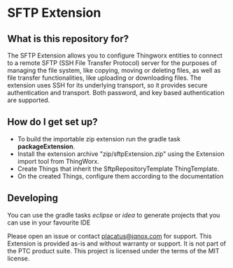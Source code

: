 # SFTP Extension

## What is this repository for?

 The SFTP Extension allows you to configure Thingworx entities to connect to a remote SFTP (SSH File Transfer Protocol) server for the purposes of managing the file system,  like copying, moving or deleting files, as well as file transfer functionalities, like uploading or downloading files. The extension uses SSH for its underlying transport, so it provides secure authentication and transport. Both password, and key based authentication are supported.

## How do I get set up?

* To build the importable zip extension run the gradle task **packageExtension**. 
* Install the extension archive "zip/sftpExtension.zip" using the Extension import tool from ThingWorx.
* Create Things that inherit the SftpRepositoryTemplate ThingTemplate.
* On the created Things, configure them according to the documentation

## Developing

You can use the gradle tasks *eclipse* or *idea* to generate projects that you can use in your favourite IDE

Please open an issue or contact placatus@iqnox.com for support.
This Extension is provided as-is and without warranty or support. It is not part of the PTC product suite. This project is licensed under the terms of the MIT license.
